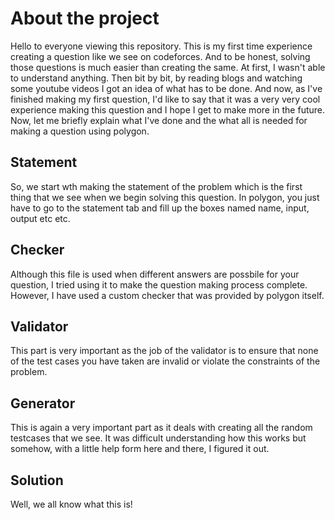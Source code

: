 # About the project
Hello to everyone viewing this repository. This is my first time experience creating a question like we see on codeforces. And to be honest, solving those questions is much easier than creating the same. At first, I wasn't able to understand anything. Then bit by bit, by reading blogs and watching some youtube videos I got an idea of what has to be done. And now, as I've finished making my first question, I'd like to say that it was a very very cool experience making this question and I hope I get to make more in the future. Now, let me briefly explain what I've done and the what all is needed for making a question using polygon.

## Statement
So, we start wth making the statement of the problem which is the first thing that we see when we begin solving this question. In polygon, you just have to go to the statement tab and fill up the boxes named name, input, output etc etc.

## Checker
Although this file is used when different answers are possbile for your question, I tried using it to make the question making process complete. However, I have used a custom checker that was provided by polygon itself.

## Validator
This part is very important as the job of the validator is to ensure that none of the test cases you have taken are invalid or violate the constraints of the problem.

## Generator
This is again a very important part as it deals with creating all the random testcases that we see. It was difficult understanding how this works but somehow, with a little help form here and there, I figured it out.

## Solution
Well, we all know what this is!
